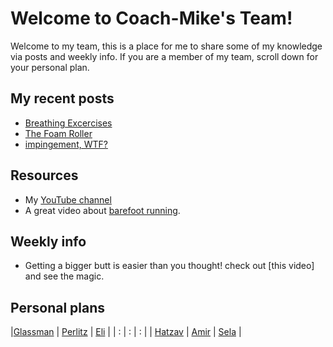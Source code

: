 # Welcome to Coach-Mike's Team!

Welcome to my team, this is a place for me to share some of my knowledge via posts and weekly info.
If you are a member of my team, scroll down for your personal plan.

## My recent posts

- [Breathing Excercises](Posts/Breathing_excercises_post.md)
- [The Foam Roller](Posts/Foam_roller_post.md)
- [impingement, WTF?](Posts/Impingement_post.md)

## Resources 

- My [YouTube channel](https://www.youtube.com/channel/UCLdE68DVcsveVZOibkKn1iA/videos)
- A great video about [barefoot running](https://youtu.be/TgFj3jy4h2Y?t=21).

## Weekly info

- Getting a bigger butt is easier than you thought! check out [this video] and see the magic.

## Personal plans

|[Glassman](Glassman/Glassman.md) | [Perlitz](Perlitz/Perlitz.md) | [Eli](Eli/Eli.md)    |
|             :                   |               :               |         :            |
| [Hatzav](Hatzav/Hatzav.md)      | [Amir](Amir/Amir.md)          | [Sela](Sela/Sela.md) |

